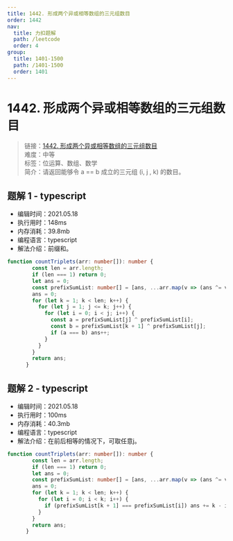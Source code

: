 ```yaml
---
title: 1442. 形成两个异或相等数组的三元组数目
order: 1442
nav:
  title: 力扣题解
  path: /leetcode
  order: 4
group:
  title: 1401-1500
  path: /1401-1500
  order: 1401
---
```


# 1442. 形成两个异或相等数组的三元组数目
    
> 链接：[1442. 形成两个异或相等数组的三元组数目](https://leetcode-cn.com/problems/count-triplets-that-can-form-two-arrays-of-equal-xor//)  
> 难度：中等  
> 标签：位运算、数组、数学  
> 简介：请返回能够令 a == b 成立的三元组 (i, j , k) 的数目。
      
## 题解 1 - typescript
- 编辑时间：2021.05.18
- 执行用时：148ms
- 内存消耗：39.8mb
- 编程语言：typescript
- 解法介绍：前缀和。
```typescript
function countTriplets(arr: number[]): number {
        const len = arr.length;
        if (len === 1) return 0;
        let ans = 0;
        const prefixSumList: number[] = [ans, ...arr.map(v => (ans ^= v))];
        ans = 0;
        for (let k = 1; k < len; k++) {
          for (let j = 1; j <= k; j++) {
            for (let i = 0; i < j; i++) {
              const a = prefixSumList[j] ^ prefixSumList[i];
              const b = prefixSumList[k + 1] ^ prefixSumList[j];
              if (a === b) ans++;
            }
          }
        }
        return ans;
      }
```

## 题解 2 - typescript
- 编辑时间：2021.05.18
- 执行用时：100ms
- 内存消耗：40.3mb
- 编程语言：typescript
- 解法介绍：在前后相等的情况下，可取任意j。
```typescript
function countTriplets(arr: number[]): number {
        const len = arr.length;
        if (len === 1) return 0;
        let ans = 0;
        const prefixSumList: number[] = [ans, ...arr.map(v => (ans ^= v))];
        ans = 0;
        for (let k = 1; k < len; k++) {
          for (let i = 0; i < k; i++) {
            if (prefixSumList[k + 1] === prefixSumList[i]) ans += k - i;
          }
        }
        return ans;
      }
```

      